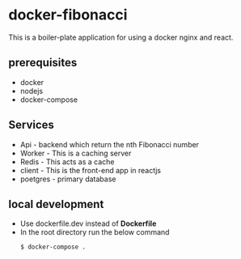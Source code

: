 # docker-fibonacci
This is a boiler-plate application for using a docker nginx and react.

## prerequisites
  + docker
  + nodejs
  + docker-compose

## Services
+ Api - backend which return the nth Fibonacci number
+ Worker - This is a caching server
+ Redis - This acts as a cache
+ client - This is the front-end app in reactjs
+ poetgres - primary database

## local development
+ Use dockerfile.dev instead of **Dockerfile**
+ In the root directory run the below command
  ```zsh
  $ docker-compose .
